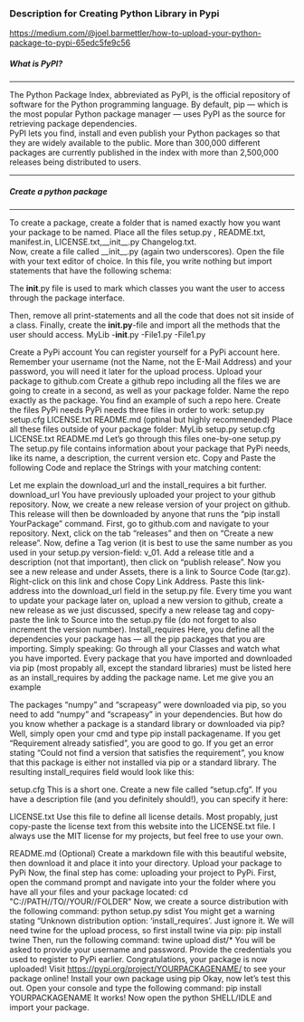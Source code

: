 ### Description for Creating Python Library in Pypi
https://medium.com/@joel.barmettler/how-to-upload-your-python-package-to-pypi-65edc5fe9c56
##### What is PyPI?
<hr>
The Python Package Index, abbreviated as PyPI, is the official repository of software for the Python programming language. By default, pip — which is the most popular Python package manager — uses PyPI as the source for retrieving package dependencies.<br>
PyPI lets you find, install and even publish your Python packages so that they are widely available to the public. More than 300,000 different packages are currently published in the index with more than 2,500,000 releases being distributed to users.<br>
<hr>

##### Create a python package
<hr>
To create a package, create a folder that is named exactly how you want your package to be named. Place all the files setup.py , README.txt, manifest.in, LICENSE.txt,__init__.py 
Changelog.txt.<br>
Now, create a file called __init__.py (again two underscores). Open the file with your text editor of choice. In this file, you write nothing but import statements that have the following schema:<br>

The __init__.py file is used to mark which classes you want the user to access through the package interface. <br>

Then, remove all print-statements and all the code that does not sit inside of a class.
Finally, create the __init.py__-file and import all the methods that the user should access.
MyLib
-__init__.py
-File1.py
-File1.py

Create a PyPi account
You can register yourself for a PyPi account here. Remember your username (not the Name, not the E-Mail Address) and your password, you will need it later for the upload process.
Upload your package to github.com
Create a github repo including all the files we are going to create in a second, as well as your package folder. Name the repo exactly as the package. You find an example of such a repo here.
Create the files PyPi needs
PyPi needs three files in order to work:
setup.py
setup.cfg
LICENSE.txt
README.md (optinal but highly recommended)
Place all these files outside of your package folder:
MyLib
setup.py
setup.cfg
LICENSE.txt
README.md
Let’s go through this files one-by-one
setup.py
The setup.py file contains information about your package that PyPi needs, like its name, a description, the current version etc. Copy and Paste the following Code and replace the Strings with your matching content:

Let me explain the download_url and the install_requires a bit further.
download_url
You have previously uploaded your project to your github repository. Now, we create a new release version of your project on github. This release will then be downloaded by anyone that runs the “pip install YourPackage” command.
First, go to github.com and navigate to your repository. Next, click on the tab “releases” and then on “Create a new release”. Now, define a Tag verion (it is best to use the same number as you used in your setup.py version-field: v_01. Add a release title and a description (not that important), then click on “publish release”. Now you see a new release and under Assets, there is a link to Source Code (tar.gz). Right-click on this link and chose Copy Link Address. Paste this link-address into the download_url field in the setup.py file. Every time you want to update your package later on, upload a new version to github, create a new release as we just discussed, specify a new release tag and copy-paste the link to Source into the setup.py file (do not forget to also increment the version number).
Install_requires
Here, you define all the dependencies your package has — all the pip packages that you are importing. Simply speaking: Go through all your Classes and watch what you have imported. Every package that you have imported and downloaded via pip (most propably all, except the standard libraries) must be listed here as an install_requires by adding the package name.
Let me give you an example

The packages “numpy” and “scrapeasy” were downloaded via pip, so you need to add “numpy” and “scrapeasy” in your dependencies. But how do you know whether a package is a standard library or downloaded via pip? Well, simply open your cmd and type pip install packagename. If you get “Requirement already satisfied”, you are good to go. If you get an error stating “Could not find a version that satisfies the requirement”, you know that this package is either not installed via pip or a standard library.
The resulting install_requires field would look like this:

setup.cfg
This is a short one. Create a new file called “setup.cfg”. If you have a description file (and you definitely should!), you can specify it here:

LICENSE.txt
Use this file to define all license details. Most propably, just copy-paste the license text from this website into the LICENSE.txt file. I always use the MIT license for my projects, but feel free to use your own.

README.md (Optional)
Create a markdown file with this beautiful website, then download it and place it into your directory.
Upload your package to PyPi
Now, the final step has come: uploading your project to PyPi. First, open the command prompt and navigate into your the folder where you have all your files and your package located:
cd "C://PATH//TO//YOUR//FOLDER"
Now, we create a source distribution with the following command:
python setup.py sdist
You might get a warning stating “Unknown distribution option: ‘install_requires’. Just ignore it.
We will need twine for the upload process, so first install twine via pip:
pip install twine
Then, run the following command:
twine upload dist/*
You will be asked to provide your username and password. Provide the credentials you used to register to PyPi earlier.
Congratulations, your package is now uploaded! Visit https://pypi.org/project/YOURPACKAGENAME/ to see your package online!
Install your own package using pip
Okay, now let’s test this out. Open your console and type the following command:
pip install YOURPACKAGENAME
It works! Now open the python SHELL/IDLE and import your package.
